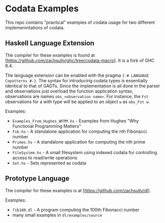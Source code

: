# Codata Examples

This repo contains "practical" examples of codata usage for two different
implememntations of codata.

## Haskell Language Extension

The compiler for these examples is found at
[https://github.com/zachsully/ghc/tree/codata-macro]. It is a fork of GHC 8.4.

The language extension can be enabled with the pragma
`{-# LANGUAGE Copatterns #-}`. The syntax for introducing codata types is
essentially identical to that of GADTs. Since the implementation is all done in
the parser and observations just overload the function application syntax,
observations are names `obs_<observation name>`. For instance, the `Fst`
observations for a with type will be applied to an object `w` as `obs_Fst w`.

Examples:

* `Examples_From_Hughes_WFPM.hs` - Examples from Hughes "Why Functional
  Programming Matters"
* `Fib.hs` - A standalone application for computing the nth Fibonacci number
* `Primes.hs` - A standalone application for computing the nth prime number
* `FileSystem.hs` - A small filesystem using indexed codata for controlling
    access to read/write operations
* `Set.hs` - Sets represented as codata

## Prototype Language

The compiler for these examples is at [https://github.com/zachsully/dl].

Examples:
* `fib100.dl` - A program computing the 100th Fibonacci number
* many small examples in `dl/examples/source`
